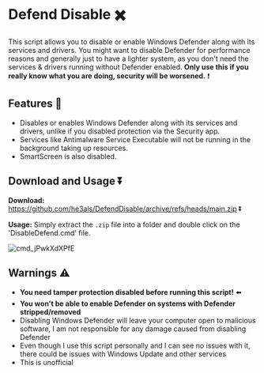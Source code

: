# Defend Disable ✖️

This script allows you to disable or enable Windows Defender along with its services and drivers. You might want to disable Defender for performance reasons and generally just to have a lighter system, as you don't need the services & drivers running without Defender enabled. **Only use this if you really know what you are doing, security will be worsened.** ❗

## Features 🤔
- Disables or enables Windows Defender along with its services and drivers, unlike if you disabled protection via the Security app. 
- Services like Antimalware Service Executable will not be running in the background taking up resources. 
- SmartScreen is also disabled.

## Download and Usage ⏬
**Download:** https://github.com/he3als/DefendDisable/archive/refs/heads/main.zip ⏬

**Usage:** Simply extract the `.zip` file into a folder and double click on the 'DisableDefend.cmd' file.

![cmd_jPwkXdXPfE](https://user-images.githubusercontent.com/65787561/171380392-d09aae8b-cd9b-41ae-9297-d6c4c7fdf99e.png)

## Warnings ⚠️
- **You need tamper protection disabled before running this script!** ⬅️
- **You won't be able to enable Defender on systems with Defender stripped/removed**
- Disabling Windows Defender will leave your computer open to malicious software, I am not responsible for any damage caused from disabling Defender
- Even though I use this script personally and I can see no issues with it, there could be issues with Windows Update and other services
- This is unofficial
